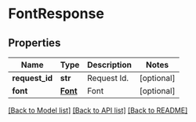 # FontResponse

## Properties
Name | Type | Description | Notes
------------ | ------------- | ------------- | -------------
**request_id** | **str** | Request Id. | [optional] 
**font** | [**Font**](Font.md) | Font | [optional] 

[[Back to Model list]](../README.md#documentation-for-models) [[Back to API list]](../README.md#documentation-for-api-endpoints) [[Back to README]](../README.md)


